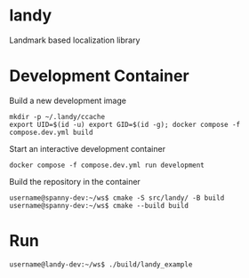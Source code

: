 # landy
Landmark based localization library

# Development Container
Build a new development image
```shell
mkdir -p ~/.landy/ccache
export UID=$(id -u) export GID=$(id -g); docker compose -f compose.dev.yml build
```
Start an interactive development container
```shell
docker compose -f compose.dev.yml run development
```
Build the repository in the container
```shell
username@spanny-dev:~/ws$ cmake -S src/landy/ -B build
username@spanny-dev:~/ws$ cmake --build build
```

# Run
```shell
username@landy-dev:~/ws$ ./build/landy_example
```
